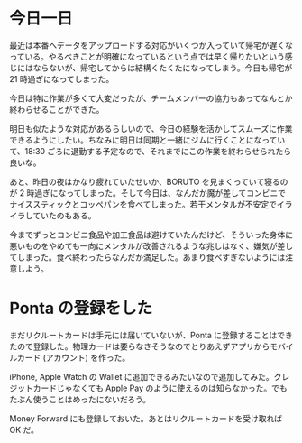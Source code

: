 # 今日一日
最近は本番へデータをアップロードする対応がいくつか入っていて帰宅が遅くなっている。やるべきことが明確になっているという点では早く帰りたいという感じにはならないが、帰宅してからは結構くたくたになってしまう。今日も帰宅が 21 時過ぎになってしまった。

今日は特に作業が多くて大変だったが、チームメンバーの協力もあってなんとか終わらせることができた。

明日も似たような対応があるらしいので、今日の経験を活かしてスムーズに作業できるようにしたい。ちなみに明日は同期と一緒にジムに行くことになっていて、18:30 ごろに退勤する予定なので、それまでにこの作業を終わらせられたら良いな。

あと、昨日の夜はかなり疲れていたせいか、BORUTO を見まくっていて寝るのが 2 時過ぎになってしまった。そして今日は、なんだか魔が差してコンビニでナイススティックとコッペパンを食べてしまった。若干メンタルが不安定でイライラしていたのもある。

今までずっとコンビニ食品や加工食品は避けていたんだけど、そういった身体に悪いものをやめても一向にメンタルが改善されるような兆しはなく、嫌気が差してしまった。食べ終わったらなんだか満足した。あまり食べすぎないようには注意しよう。

# Ponta の登録をした
まだリクルートカードは手元には届いていないが、Ponta に登録することはできたので登録した。物理カードは要らなさそうなのでとりあえずアプリからモバイルカード (アカウント) を作った。

iPhone, Apple Watch の Wallet に追加できるみたいなので追加してみた。クレジットカードじゃなくても Apple Pay のように使えるのは知らなかった。でもたぶん使うことはめったにないだろう。

Money Forward にも登録しておいた。あとはリクルートカードを受け取れば OK だ。
